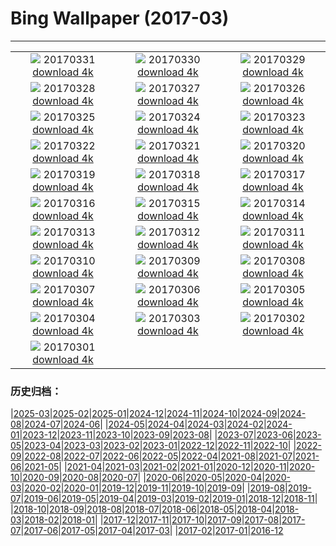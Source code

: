 # Bing Wallpaper (2017-03)
**************
| | | |
|:-:|:-:|:-:|
| ![](https://www.bing.com/az/hprichbg/rb/MeerkatAmuck_ZH-CN5734433814_1920x1080.jpg) 20170331 [download 4k](https://www.bing.com/az/hprichbg/rb/MeerkatAmuck_ZH-CN5734433814_UHD.jpg) | ![](https://www.bing.com/az/hprichbg/rb/EarthArt_ZH-CN7715783871_1920x1080.jpg) 20170330 [download 4k](https://www.bing.com/az/hprichbg/rb/EarthArt_ZH-CN7715783871_UHD.jpg) | ![](https://www.bing.com/az/hprichbg/rb/CMLSCNP_ZH-CN12089840072_1920x1080.jpg) 20170329 [download 4k](https://www.bing.com/az/hprichbg/rb/CMLSCNP_ZH-CN12089840072_UHD.jpg) |
| ![](https://www.bing.com/az/hprichbg/rb/BellasArtes_ZH-CN9573521567_1920x1080.jpg) 20170328 [download 4k](https://www.bing.com/az/hprichbg/rb/BellasArtes_ZH-CN9573521567_UHD.jpg) | ![](https://www.bing.com/az/hprichbg/rb/CommonRosefinch_ZH-CN10986839201_1920x1080.jpg) 20170327 [download 4k](https://www.bing.com/az/hprichbg/rb/CommonRosefinch_ZH-CN10986839201_UHD.jpg) | ![](https://www.bing.com/az/hprichbg/rb/Hveravellir_ZH-CN12673758963_1920x1080.jpg) 20170326 [download 4k](https://www.bing.com/az/hprichbg/rb/Hveravellir_ZH-CN12673758963_UHD.jpg) |
| ![](https://www.bing.com/az/hprichbg/rb/WildfireSapling_ZH-CN10766255059_1920x1080.jpg) 20170325 [download 4k](https://www.bing.com/az/hprichbg/rb/WildfireSapling_ZH-CN10766255059_UHD.jpg) | ![](https://www.bing.com/az/hprichbg/rb/SpainSpring_ZH-CN9613370360_1920x1080.jpg) 20170324 [download 4k](https://www.bing.com/az/hprichbg/rb/SpainSpring_ZH-CN9613370360_UHD.jpg) | ![](https://www.bing.com/az/hprichbg/rb/NoronhaTwoBrothers_ZH-CN10642407566_1920x1080.jpg) 20170323 [download 4k](https://www.bing.com/az/hprichbg/rb/NoronhaTwoBrothers_ZH-CN10642407566_UHD.jpg) |
| ![](https://www.bing.com/az/hprichbg/rb/LamarStorm_ZH-CN10021643995_1920x1080.jpg) 20170322 [download 4k](https://www.bing.com/az/hprichbg/rb/LamarStorm_ZH-CN10021643995_UHD.jpg) | ![](https://www.bing.com/az/hprichbg/rb/GuizhouWaterfall_ZH-CN10955906714_1920x1080.jpg) 20170321 [download 4k](https://www.bing.com/az/hprichbg/rb/GuizhouWaterfall_ZH-CN10955906714_UHD.jpg) | ![](https://www.bing.com/az/hprichbg/rb/DrizzlyBear_ZH-CN8074606058_1920x1080.jpg) 20170320 [download 4k](https://www.bing.com/az/hprichbg/rb/DrizzlyBear_ZH-CN8074606058_UHD.jpg) |
| ![](https://www.bing.com/az/hprichbg/rb/TingSakura_ZH-CN14945610051_1920x1080.jpg) 20170319 [download 4k](https://www.bing.com/az/hprichbg/rb/TingSakura_ZH-CN14945610051_UHD.jpg) | ![](https://www.bing.com/az/hprichbg/rb/MatunuskaGlacier_ZH-CN11670641539_1920x1080.jpg) 20170318 [download 4k](https://www.bing.com/az/hprichbg/rb/MatunuskaGlacier_ZH-CN11670641539_UHD.jpg) | ![](https://www.bing.com/az/hprichbg/rb/RiverofLife_ZH-CN8454523790_1920x1080.jpg) 20170317 [download 4k](https://www.bing.com/az/hprichbg/rb/RiverofLife_ZH-CN8454523790_UHD.jpg) |
| ![](https://www.bing.com/az/hprichbg/rb/FiveFingersStrand_ZH-CN9284198785_1920x1080.jpg) 20170316 [download 4k](https://www.bing.com/az/hprichbg/rb/FiveFingersStrand_ZH-CN9284198785_UHD.jpg) | ![](https://www.bing.com/az/hprichbg/rb/MousaBroch_ZH-CN11732543982_1920x1080.jpg) 20170315 [download 4k](https://www.bing.com/az/hprichbg/rb/MousaBroch_ZH-CN11732543982_UHD.jpg) | ![](https://www.bing.com/az/hprichbg/rb/SutroBaths_ZH-CN10530101768_1920x1080.jpg) 20170314 [download 4k](https://www.bing.com/az/hprichbg/rb/SutroBaths_ZH-CN10530101768_UHD.jpg) |
| ![](https://www.bing.com/az/hprichbg/rb/EnhancedPinus_ZH-CN11908142325_1920x1080.jpg) 20170313 [download 4k](https://www.bing.com/az/hprichbg/rb/EnhancedPinus_ZH-CN11908142325_UHD.jpg) | ![](https://www.bing.com/az/hprichbg/rb/HoliMunich_ZH-CN12353152381_1920x1080.jpg) 20170312 [download 4k](https://www.bing.com/az/hprichbg/rb/HoliMunich_ZH-CN12353152381_UHD.jpg) | ![](https://www.bing.com/az/hprichbg/rb/PlungeDiving_ZH-CN11143756334_1920x1080.jpg) 20170311 [download 4k](https://www.bing.com/az/hprichbg/rb/PlungeDiving_ZH-CN11143756334_UHD.jpg) |
| ![](https://www.bing.com/az/hprichbg/rb/BlanchardSprings_ZH-CN10814394195_1920x1080.jpg) 20170310 [download 4k](https://www.bing.com/az/hprichbg/rb/BlanchardSprings_ZH-CN10814394195_UHD.jpg) | ![](https://www.bing.com/az/hprichbg/rb/Dongdaemun_ZH-CN10736487148_1920x1080.jpg) 20170309 [download 4k](https://www.bing.com/az/hprichbg/rb/Dongdaemun_ZH-CN10736487148_UHD.jpg) | ![](https://www.bing.com/az/hprichbg/rb/SvalbardSatellite_ZH-CN11710008487_1920x1080.jpg) 20170308 [download 4k](https://www.bing.com/az/hprichbg/rb/SvalbardSatellite_ZH-CN11710008487_UHD.jpg) |
| ![](https://www.bing.com/az/hprichbg/rb/SuffragetteMuralNZ_ZH-CN11170622518_1920x1080.jpg) 20170307 [download 4k](https://www.bing.com/az/hprichbg/rb/SuffragetteMuralNZ_ZH-CN11170622518_UHD.jpg) | ![](https://www.bing.com/az/hprichbg/rb/WatchtowerSky_ZH-CN8532519791_1920x1080.jpg) 20170306 [download 4k](https://www.bing.com/az/hprichbg/rb/WatchtowerSky_ZH-CN8532519791_UHD.jpg) | ![](https://www.bing.com/az/hprichbg/rb/SteepSheep_ZH-CN8716398488_1920x1080.jpg) 20170305 [download 4k](https://www.bing.com/az/hprichbg/rb/SteepSheep_ZH-CN8716398488_UHD.jpg) |
| ![](https://www.bing.com/az/hprichbg/rb/ButterflyWorld_ZH-CN11273971874_1920x1080.jpg) 20170304 [download 4k](https://www.bing.com/az/hprichbg/rb/ButterflyWorld_ZH-CN11273971874_UHD.jpg) | ![](https://www.bing.com/az/hprichbg/rb/Aoraki_ZH-CN7776353328_1920x1080.jpg) 20170303 [download 4k](https://www.bing.com/az/hprichbg/rb/Aoraki_ZH-CN7776353328_UHD.jpg) | ![](https://www.bing.com/az/hprichbg/rb/SpringbokHerd_ZH-CN11603112082_1920x1080.jpg) 20170302 [download 4k](https://www.bing.com/az/hprichbg/rb/SpringbokHerd_ZH-CN11603112082_UHD.jpg) |
| ![](https://www.bing.com/az/hprichbg/rb/Shiprock_ZH-CN11237156651_1920x1080.jpg) 20170301 [download 4k](https://www.bing.com/az/hprichbg/rb/Shiprock_ZH-CN11237156651_UHD.jpg) |  |  |

### 历史归档：

|[2025-03](/../2025-03/2025-03.md)|[2025-02](/../2025-02/2025-02.md)|[2025-01](/../2025-01/2025-01.md)|[2024-12](/../2024-12/2024-12.md)|[2024-11](/../2024-11/2024-11.md)|[2024-10](/../2024-10/2024-10.md)|[2024-09](/../2024-09/2024-09.md)|[2024-08](/../2024-08/2024-08.md)|[2024-07](/../2024-07/2024-07.md)|[2024-06](/../2024-06/2024-06.md)|
|[2024-05](/../2024-05/2024-05.md)|[2024-04](/../2024-04/2024-04.md)|[2024-03](/../2024-03/2024-03.md)|[2024-02](/../2024-02/2024-02.md)|[2024-01](/../2024-01/2024-01.md)|[2023-12](/../2023-12/2023-12.md)|[2023-11](/../2023-11/2023-11.md)|[2023-10](/../2023-10/2023-10.md)|[2023-09](/../2023-09/2023-09.md)|[2023-08](/../2023-08/2023-08.md)|
|[2023-07](/../2023-07/2023-07.md)|[2023-06](/../2023-06/2023-06.md)|[2023-05](/../2023-05/2023-05.md)|[2023-04](/../2023-04/2023-04.md)|[2023-03](/../2023-03/2023-03.md)|[2023-02](/../2023-02/2023-02.md)|[2023-01](/../2023-01/2023-01.md)|[2022-12](/../2022-12/2022-12.md)|[2022-11](/../2022-11/2022-11.md)|[2022-10](/../2022-10/2022-10.md)|
|[2022-09](/../2022-09/2022-09.md)|[2022-08](/../2022-08/2022-08.md)|[2022-07](/../2022-07/2022-07.md)|[2022-06](/../2022-06/2022-06.md)|[2022-05](/../2022-05/2022-05.md)|[2022-04](/../2022-04/2022-04.md)|[2021-08](/../2021-08/2021-08.md)|[2021-07](/../2021-07/2021-07.md)|[2021-06](/../2021-06/2021-06.md)|[2021-05](/../2021-05/2021-05.md)|
|[2021-04](/../2021-04/2021-04.md)|[2021-03](/../2021-03/2021-03.md)|[2021-02](/../2021-02/2021-02.md)|[2021-01](/../2021-01/2021-01.md)|[2020-12](/../2020-12/2020-12.md)|[2020-11](/../2020-11/2020-11.md)|[2020-10](/../2020-10/2020-10.md)|[2020-09](/../2020-09/2020-09.md)|[2020-08](/../2020-08/2020-08.md)|[2020-07](/../2020-07/2020-07.md)|
|[2020-06](/../2020-06/2020-06.md)|[2020-05](/../2020-05/2020-05.md)|[2020-04](/../2020-04/2020-04.md)|[2020-03](/../2020-03/2020-03.md)|[2020-02](/../2020-02/2020-02.md)|[2020-01](/../2020-01/2020-01.md)|[2019-12](/../2019-12/2019-12.md)|[2019-11](/../2019-11/2019-11.md)|[2019-10](/../2019-10/2019-10.md)|[2019-09](/../2019-09/2019-09.md)|
|[2019-08](/../2019-08/2019-08.md)|[2019-07](/../2019-07/2019-07.md)|[2019-06](/../2019-06/2019-06.md)|[2019-05](/../2019-05/2019-05.md)|[2019-04](/../2019-04/2019-04.md)|[2019-03](/../2019-03/2019-03.md)|[2019-02](/../2019-02/2019-02.md)|[2019-01](/../2019-01/2019-01.md)|[2018-12](/../2018-12/2018-12.md)|[2018-11](/../2018-11/2018-11.md)|
|[2018-10](/../2018-10/2018-10.md)|[2018-09](/../2018-09/2018-09.md)|[2018-08](/../2018-08/2018-08.md)|[2018-07](/../2018-07/2018-07.md)|[2018-06](/../2018-06/2018-06.md)|[2018-05](/../2018-05/2018-05.md)|[2018-04](/../2018-04/2018-04.md)|[2018-03](/../2018-03/2018-03.md)|[2018-02](/../2018-02/2018-02.md)|[2018-01](/../2018-01/2018-01.md)|
|[2017-12](/../2017-12/2017-12.md)|[2017-11](/../2017-11/2017-11.md)|[2017-10](/../2017-10/2017-10.md)|[2017-09](/../2017-09/2017-09.md)|[2017-08](/../2017-08/2017-08.md)|[2017-07](/../2017-07/2017-07.md)|[2017-06](/../2017-06/2017-06.md)|[2017-05](/../2017-05/2017-05.md)|[2017-04](/../2017-04/2017-04.md)|[2017-03](/2017-03.md)|
|[2017-02](/../2017-02/2017-02.md)|[2017-01](/../2017-01/2017-01.md)|[2016-12](/../2016-12/2016-12.md)